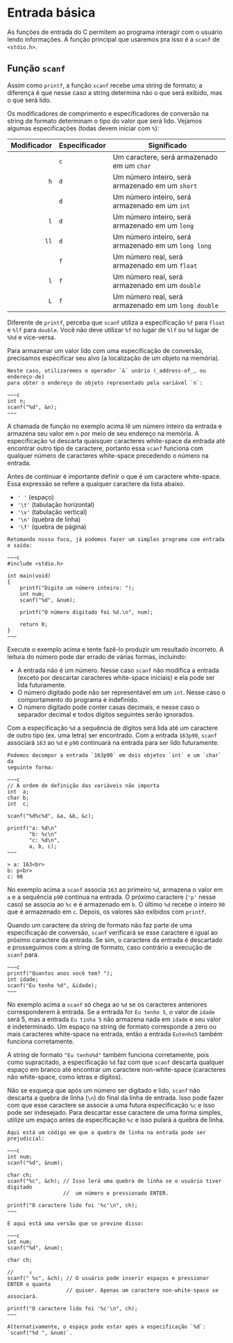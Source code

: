 # Entrada básica

As funções de entrada do C permitem ao programa interagir com o usuário lendo
informações. A função principal que usaremos pra isso é a `scanf` de
`<stdio.h>`.

## Função `scanf`

Assim como `printf`, a função `scanf` recebe uma string de formato; a diferença
é que nesse caso a string determina não o que será exibido, mas o que será lido.

Os modificadores de comprimento e especificadores de conversão na string de
formato determinam o tipo do valor que será lido. Vejamos algumas especificações
(todas devem iniciar com `%`):

| Modificador | Especificador | Significado                                          |
| ----------: | :------------ | ---------------------------------------------------- |
|             | `c`           | Um caractere, será armazenado em um `char`           |
|         `h` | `d`           | Um número inteiro, será armazenado em um `short`     |
|             | `d`           | Um número inteiro, será armazenado em um `int`       |
|         `l` | `d`           | Um número inteiro, será armazenado em um `long`      |
|        `ll` | `d`           | Um número inteiro, será armazenado em um `long long` |
|             | `f`           | Um número real, será armazenado em um `float`        |
|         `l` | `f`           | Um número real, será armazenado em um `double`       |
|         `L` | `f`           | Um número real, será armazenado em um `long double`  |

Diferente de `printf`, perceba que `scanf` utiliza a especificação `%f` para
`float` e `%lf` para `double`. Você não deve utilizar `%f` no lugar de `%lf` ou
`%d` lugar de `%hd` e vice-versa.

Para armazenar um valor lido com uma especificação de conversão, precisamos
especificar seu alvo (a localização de um objeto na memória).

```admonish example "Exemplo"
Neste caso, utilizaremos o operador `&` unário (_address-of_, ou endereço-de)
para obter o endereço do objeto representado pela variável `n`:

~~~c
int n;
scanf("%d", &n);
~~~
```

A chamada de função no exemplo acima lê um número inteiro da entrada e armazena
seu valor em `n` por meio de seu endereço na memória. A especificação `%d`
descarta quaisquer caracteres white-space da entrada até encontrar outro tipo de
caractere, portanto essa `scanf` funciona com qualquer número de caracteres
white-space precedendo o número na entrada.

Antes de continuar é importante definir o que é um caractere white-space. Essa
expressão se refere a qualquer caractere da lista abaixo.

- `' '` (espaço)
- `'\t'` (tabulação horizontal)
- `'\v'` (tabulação vertical)
- `'\n'` (quebra de linha)
- `'\f'` (quebra de página)

```admonish example "Um programa com entrada/saída"
Retomando nosso foco, já podemos fazer um simples programa com entrada e saída:

~~~c
#include <stdio.h>

int main(void)
{
    printf("Digite um número inteiro: ");
    int num;
    scanf("%d", &num);

    printf("O número digitado foi %d.\n", num);

    return 0;
}
~~~
```

Execute o exemplo acima e tente fazê-lo produzir um resultado incorreto. A
leitura do número pode dar errado de várias formas, incluindo:

- A entrada não é um número. Nesse caso `scanf` não modifica a entrada (exceto
  por descartar caracteres white-space iniciais) e ela pode ser lida
  futuramente.
- O número digitado pode não ser representável em um `int`. Nesse caso o
  comportamento do programa é indefinido.
- O número digitado pode conter casas decimais, e nesse caso o separador decimal
  e todos dígitos seguintes serão ignorados.

Com a especificação `%d` a sequência de dígitos será lida até um caractere de
outro tipo (ex. uma letra) ser encontrado. Com a entrada `163p90`, `scanf`
associará `163` ao `%d` e `p90` continuará na entrada para ser lido futuramente.

```admonish example "Lendo <code>163p90</code>"
Podemos decompor a entrada `163p90` em dois objetos `int` e um `char` da
seguinte forma:

~~~c
// A ordem de definição das variáveis não importa
int  a;
char b;
int  c;

scanf("%d%c%d", &a, &b, &c);

printf("a: %d\n"
       "b: %c\n"
       "c: %d\n",
       a, b, c);
~~~

> a: 163<br>
b: p<br>
c: 90
```

No exemplo acima a `scanf` associa `163` ao primeiro `%d`, armazena o valor em
`a` e a sequência `p90` continua na entrada. O próximo caractere (`'p'` nesse
caso) se associa ao `%c` e é armazenado em `b`. O último `%d` recebe o inteiro
`90` que é armazenado em `c`. Depois, os valores são exibidos com `printf`.

Quando um caractere da string de formato não faz parte de uma especificação de
conversão, `scanf` verificará se esse caractere é igual ao próximo caractere da
entrada. Se sim, o caractere da entrada é descartado e prosseguimos com a string
de formato, caso contrário a execução de `scanf` para.

```admonish example "Exemplo"
~~~c
printf("Quantos anos você tem? ");
int idade;
scanf("Eu tenho %d", &idade);
~~~
```

No exemplo acima a `scanf` só chega ao `%d` se os caracteres anteriores
corresponderem à entrada. Se a entrada for `Eu tenho 5`, o valor de `idade` será
5, mas a entrada `Eu tinha 5` não armazena nada em `idade` e seu valor é
indeterminado. Um espaço na string de formato corresponde a zero ou mais
caracteres white-space na entrada, então a entrada `Eutenho5` também funciona
corretamente.

A string de formato `"Eu tenho%d"` também funciona corretamente, pois como
supracitado, a especificação `%d` faz com que `scanf` descarta qualquer espaço
em branco até encontrar um caractere non-white-space (caracteres não
white-space, como letras e dígitos).

Não se esqueça que após um número ser digitado e lido, `scanf` não descarta a
quebra de linha (`\n`) do final da linha de entrada. Isso pode fazer com que
esse caractere se associe a uma futura especificação `%c` e isso pode ser
indesejado. Para descartar esse caractere de uma forma simples, utilize um
espaço antes da especificação `%c` e isso pulará a quebra de linha.

```admonish example "Exemplo"
Aqui está um código em que a quebra de linha na entrada pode ser prejudicial:

~~~c
int num;
scanf("%d", &num);

char ch;
scanf("%c", &ch); // Isso lerá uma quebra de linha se o usuário tiver digitado
                  //  um número e pressionado ENTER.

printf("O caractere lido foi '%c'\n", ch);
~~~

E aqui está uma versão que se previne disso:

~~~c
int num;
scanf("%d", &num);

char ch;

//     ↓
scanf(" %c", &ch); // O usuário pode inserir espaços e pressionar ENTER o quanto
                   // quiser. Apenas um caractere non-white-space se associará.

printf("O caractere lido foi '%c'\n", ch);
~~~

Alternativamente, o espaço pode estar após a especificação `%d`:
`scanf("%d ", &num)`.
```
